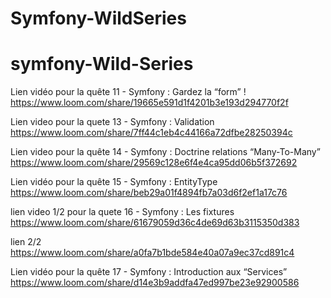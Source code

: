 # Symfony-WildSeries

# symfony-Wild-Series

Lien vidéo pour la quête 11 - Symfony : Gardez la “form” !
https://www.loom.com/share/19665e591d1f4201b3e193d294770f2f

Lien video pour la quete 13 - Symfony : Validation
https://www.loom.com/share/7ff44c1eb4c44166a72dfbe28250394c



Lien video pour la quête 14 - Symfony : Doctrine relations “Many-To-Many”
https://www.loom.com/share/29569c128e6f4e4ca95dd06b5f372692

Lien vidéo pour la quête 15 - Symfony : EntityType
https://www.loom.com/share/beb29a01f4894fb7a03d6f2ef1a17c76


lien video 1/2 pour la quete 16 - Symfony : Les fixtures
https://www.loom.com/share/61679059d36c4de69d63b3115350d383

lien 2/2
https://www.loom.com/share/a0fa7b1bde584e40a07a9ec37cd891c4


Lien vidéo pour la quête 17 - Symfony : Introduction aux “Services”
https://www.loom.com/share/d14e3b9addfa47ed997be23e92900586

